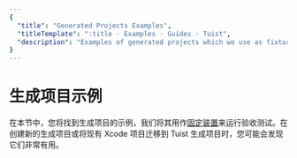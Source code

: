 ```yaml
---
{
  "title": "Generated Projects Examples",
  "titleTemplate": ":title · Examples · Guides · Tuist",
  "description": "Examples of generated projects which we use as fixtures to run acceptance tests against."
}
---
```

# 生成项目示例

在本节中，您将找到<LocalizedLink to="/guides/features/projects">生成项目</LocalizedLink>的示例，我们将其用作[固定装置](https://github.com/tuist/tuist/tree/main/cli/Fixtures)来运行验收测试。在创建新的生成项目或将现有
Xcode 项目迁移到 Tuist 生成项目时，您可能会发现它们非常有用。
